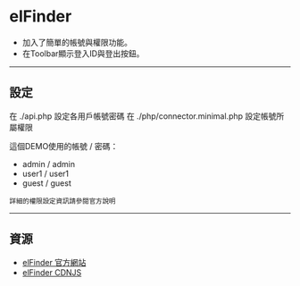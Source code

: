 elFinder
========
 - 加入了簡單的帳號與權限功能。
 - 在Toolbar顯示登入ID與登出按鈕。

----

設定
-------
在 ./api.php 設定各用戶帳號密碼
在 ./php/connector.minimal.php 設定帳號所屬權限

這個DEMO使用的帳號 / 密碼：
 - admin / admin
 - user1 / user1
 - guest / guest

`詳細的權限設定資訊請參閱官方說明`

----

資源
-------

 * [elFinder 官方網站](http://elfinder.org)
 * [elFinder CDNJS](https://cdnjs.com/libraries/elfinder)
